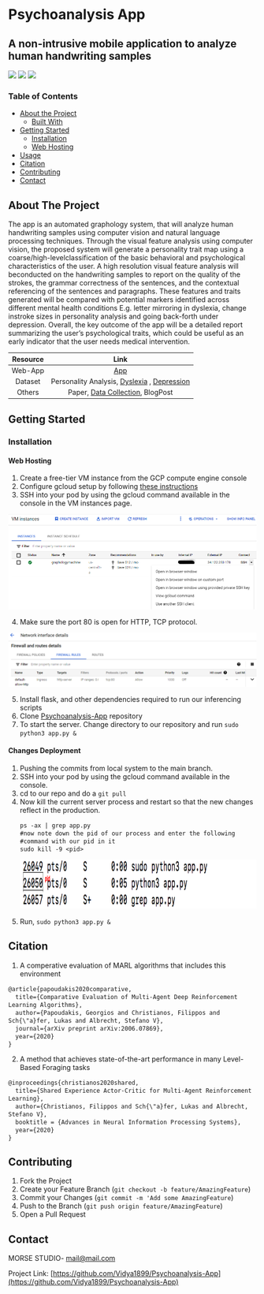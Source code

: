 # Psychoanalysis App
## A non-intrusive mobile application to analyze human handwriting samples
![](https://img.shields.io/badge/Code-Python-informational?style=flat&logo=python&logoColor=white&color=2bbc8a)
![](https://img.shields.io/badge/Cloud-GCP-informational?style=flat&logo=cpp&logoColor=white&color=2bbc8a)
![](https://img.shields.io/badge/OS-Linux-informational?style=flat&logo=linux&logoColor=white&color=2bbc8a)
<!-- TABLE OF CONTENTS -->
### Table of Contents

* [About the Project](#about-the-project)
  * [Built With](#built-with)
* [Getting Started](#getting-started)
  * [Installation](#installation)
  * [Web Hosting](#web-hosting)
* [Usage](#usage)
* [Citation](#citation)
* [Contributing](#contributing)
* [Contact](#contact)


<!-- ABOUT THE PROJECT -->
## About The Project
The app is an automated graphology system, that will analyze human handwriting samples using computer vision and natural language processing techniques. Through the visual feature analysis using computer vision, the proposed system will generate a personality trait map using a coarse/high-levelclassification of the basic behavioral and psychological characteristics of the user. A high resolution visual feature analysis will beconducted on the handwriting samples to report on the quality of the strokes, the grammar correctness of the sentences, and the contextual referencing of the sentences and paragraphs. These features and traits generated will be compared with potential markers identified across different mental health conditions E.g. letter mirroring in dyslexia, change instroke sizes in personality analysis and going back-forth under depression. Overall, the key outcome of the app will be a detailed report summarizing the user’s psychological traits, which could be useful as an early indicator that the user needs medical intervention.

|         Resource    |       Link       |
|:-------------------:|:----------------:|
|Web-App              |    [App](http://34.122.250.178/)     |
|Dataset           |    Personality Analysis, [Dyslexia](https://drive.google.com/drive/folders/1S895_SOM9YqAUS1mp1sKV-_JzzeXsau0?usp=sharing) , [Depression](https://drive.google.com/drive/folders/1MBF8T-XxV5X1jw8oAAElGBU-63hV-4oy?usp=sharing)|
|Others          |    Paper, [Data Collection](https://docs.google.com/document/d/1OT4qCCaR5KvNP0_dipuaWHn8UVHSaNOt6a9WKLfH7mU/edit?usp=sharing), BlogPost      |

## Getting Started
### Installation
#### Web Hosting
1. Create a free-tier VM instance from the GCP compute engine console
2. Configure gcloud setup by following [these instructions](https://cloud.google.com/deployment-manager/docs/step-by-step-guide/installation-and-setup)
3. SSH into your pod by using the gcloud command available in the console in the VM instances page.

![alt-text-1](forReadme/sshCommand.png "ssh")

4. Make sure the port 80 is open for HTTP, TCP protocol.

![alt-text-1](forReadme/network.png "network")

5. Install flask, and other dependencies required to run our inferencing scripts
6. Clone [Psychoanalysis-App](https://github.com/Vidya1899/Psychoanalysis-App) repository
7. To start the server. Change directory to our repository and run `sudo python3 app.py &`

#### Changes Deployment  
1. Pushing the commits from local system to the main branch.  
2. SSH into your pod by using the gcloud command available in the console.
3. cd to our repo and do a `git pull`
4. Now kill the current server process and restart so that the new changes reflect in the production.
   ```
   ps -ax | grep app.py
   #now note down the pid of our process and enter the following
   #command with our pid in it
   sudo kill -9 <pid>
   ```
    <p align="center">
    <img src="forReadme/process.png" alt="alt text"width="700" height="100">
    </p>
5. Run, `sudo python3 app.py &`

<!-- CITATION -->
## Citation
1. A comperative evaluation of MARL algorithms that includes this environment
```
@article{papoudakis2020comparative,
  title={Comparative Evaluation of Multi-Agent Deep Reinforcement Learning Algorithms},
  author={Papoudakis, Georgios and Christianos, Filippos and Sch{\"a}fer, Lukas and Albrecht, Stefano V},
  journal={arXiv preprint arXiv:2006.07869},
  year={2020}
}
```
2. A method that achieves state-of-the-art performance in many Level-Based Foraging tasks
```
@inproceedings{christianos2020shared,
  title={Shared Experience Actor-Critic for Multi-Agent Reinforcement Learning},
  author={Christianos, Filippos and Sch{\"a}fer, Lukas and Albrecht, Stefano V},
  booktitle = {Advances in Neural Information Processing Systems},
  year={2020}
}
```


<!-- CONTRIBUTING -->
## Contributing

1. Fork the Project
2. Create your Feature Branch (`git checkout -b feature/AmazingFeature`)
3. Commit your Changes (`git commit -m 'Add some AmazingFeature`)
4. Push to the Branch (`git push origin feature/AmazingFeature`)
5. Open a Pull Request


<!-- CONTACT -->
## Contact

MORSE STUDIO- mail@mail.com

Project Link: [https://github.com/Vidya1899/Psychoanalysis-App](https://github.com/Vidya1899/Psychoanalysis-App)


